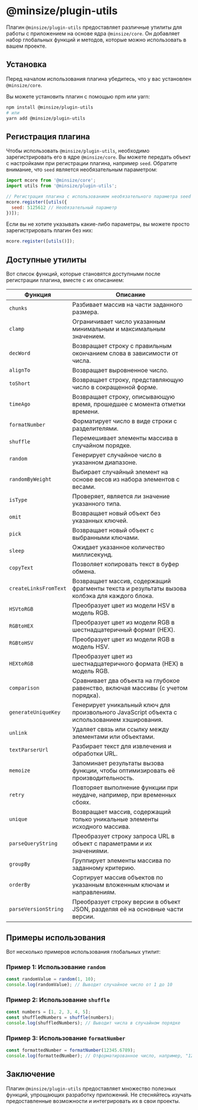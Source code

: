# @minsize/plugin-utils

Плагин `@minsize/plugin-utils` предоставляет различные утилиты для работы с приложением на основе ядра `@minsize/core`. Он добавляет набор глобальных функций и методов, которые можно использовать в вашем проекте.

## Установка

Перед началом использования плагина убедитесь, что у вас установлен `@minsize/core`.

Вы можете установить плагин с помощью npm или yarn:

```bash
npm install @minsize/plugin-utils
# или
yarn add @minsize/plugin-utils
```

## Регистрация плагина

Чтобы использовать `@minsize/plugin-utils`, необходимо зарегистрировать его в ядре `@minsize/core`. Вы можете передать объект с настройками при регистрации плагина, например `seed`. Обратите внимание, что `seed` является необязательным параметром:

```javascript
import mcore from '@minsize/core';
import utils from '@minsize/plugin-utils';

// Регистрация плагина с использованием необязательного параметра seed
mcore.register([utils({
  seed: 5125612 // Необязательный параметр
})]);
```

Если вы не хотите указывать какие-либо параметры, вы можете просто зарегистрировать плагин без них:

```javascript
mcore.register([utils()]);
```

## Доступные утилиты

Вот список функций, которые становятся доступными после регистрации плагина, вместе с их описанием:

| Функция               | Описание                                                                                      |
| --------------------- | --------------------------------------------------------------------------------------------- |
| `chunks`              | Разбивает массив на части заданного размера.                                                  |
| `clamp`               | Ограничивает число указанным минимальным и максимальным значением.                            |
| `decWord`             | Возвращает строку с правильным окончанием слова в зависимости от числа.                       |
| `alignTo`             | Возвращает выровненное число.                                                                 |
| `toShort`             | Возвращает строку, представляющую число в сокращенной форме.                                  |
| `timeAgo`             | Возвращает строку, описывающую время, прошедшее с момента отметки времени.                    |
| `formatNumber`        | Форматирует число в виде строки с разделителями.                                              |
| `shuffle`             | Перемешивает элементы массива в случайном порядке.                                            |
| `random`              | Генерирует случайное число в указанном диапазоне.                                             |
| `randomByWeight`      | Выбирает случайный элемент на основе весов из набора элементов с весами.                      |
| `isType`              | Проверяет, является ли значение указанного типа.                                              |
| `omit`                | Возвращает новый объект без указанных ключей.                                                 |
| `pick`                | Возвращает новый объект с выбранными ключами.                                                 |
| `sleep`               | Ожидает указанное количество миллисекунд.                                                     |
| `copyText`            | Позволяет копировать текст в буфер обмена.                                                    |
| `createLinksFromText` | Возвращает массив, содержащий фрагменты текста и результаты вызова колбэка для каждого блока. |
| `HSVtoRGB`            | Преобразует цвет из модели HSV в модель RGB.                                                  |
| `RGBtoHEX`            | Преобразует цвет из модели RGB в шестнадцатеричный формат (HEX).                              |
| `RGBtoHSV`            | Преобразует цвет из модели RGB в модель HSV.                                                  |
| `HEXtoRGB`            | Преобразует цвет из шестнадцатеричного формата (HEX) в модель RGB.                            |
| `comparison`          | Сравнивает два объекта на глубокое равенство, включая массивы (с учетом порядка).             |
| `generateUniqueKey`   | Генерирует уникальный ключ для произвольного JavaScript объекта с использованием хэширования. |
| `unlink`              | Удаляет связь или ссылку между элементами или объектами.                                      |
| `textParserUrl`       | Разбирает текст для извлечения и обработки URL.                                               |
| `memoize`             | Запоминает результаты вызова функции, чтобы оптимизировать её производительность.             |
| `retry`               | Повторяет выполнение функции при неудаче, например, при временных сбоях.                      |
| `unique`              | Возвращает массив, содержащий только уникальные элементы исходного массива.                   |
| `parseQueryString`    | Преобразует строку запроса URL в объект с параметрами и их значениями.                        |
| `groupBy`             | Группирует элементы массива по заданному критерию.                                            |
| `orderBy`             | Сортирует массив объектов по указанным вложенным ключам и направлениям.                       |
| `parseVersionString`  | Преобразует строку версии в объект JSON, разделяя её на основные части версии.                |

## Примеры использования

Вот несколько примеров использования глобальных утилит:

### Пример 1: Использование `random`

```javascript
const randomValue = random(1, 10);
console.log(randomValue); // Выводит случайное число от 1 до 10
```

### Пример 2: Использование `shuffle`

```javascript
const numbers = [1, 2, 3, 4, 5];
const shuffledNumbers = shuffle(numbers);
console.log(shuffledNumbers); // Выводит числа в случайном порядке
```

### Пример 3: Использование `formatNumber`

```javascript
const formattedNumber = formatNumber(12345.6789);
console.log(formattedNumber); // Отформатированное число, например, "12,345.68"
```

## Заключение

Плагин `@minsize/plugin-utils` предоставляет множество полезных функций, упрощающих разработку приложений. Не стесняйтесь изучать предоставленные возможности и интегрировать их в свои проекты.